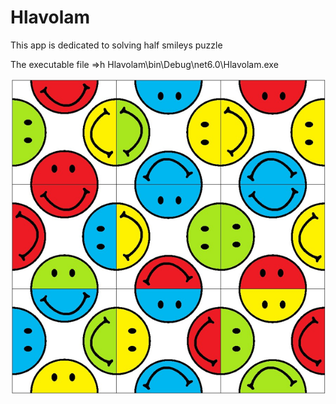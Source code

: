# Hlavolam

This app is dedicated to solving half smileys puzzle

The executable file =>h Hlavolam\bin\Debug\net6.0\Hlavolam.exe

![Puzzle](https://github.com/kisar18/Hlavolam/blob/master/smajlici2.png?raw=true)
